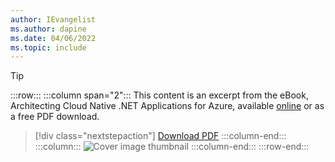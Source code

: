 ```yaml
---
author: IEvangelist
ms.author: dapine
ms.date: 04/06/2022
ms.topic: include
---
```


> [!TIP]
> :::row:::
> :::column span="2":::
> This content is an excerpt from the eBook, Architecting Cloud Native .NET Applications for Azure, available [online](/dotnet/architecture/cloud-native) or as a free PDF download.
> > [!div class="nextstepaction"]
> > [Download PDF](https://dotnet.microsoft.com/download/e-book/cloud-native-azure/pdf)
> :::column-end:::
> :::column:::
> ![Cover image thumbnail](./media/cover.png)
> :::column-end:::
> :::row-end:::
